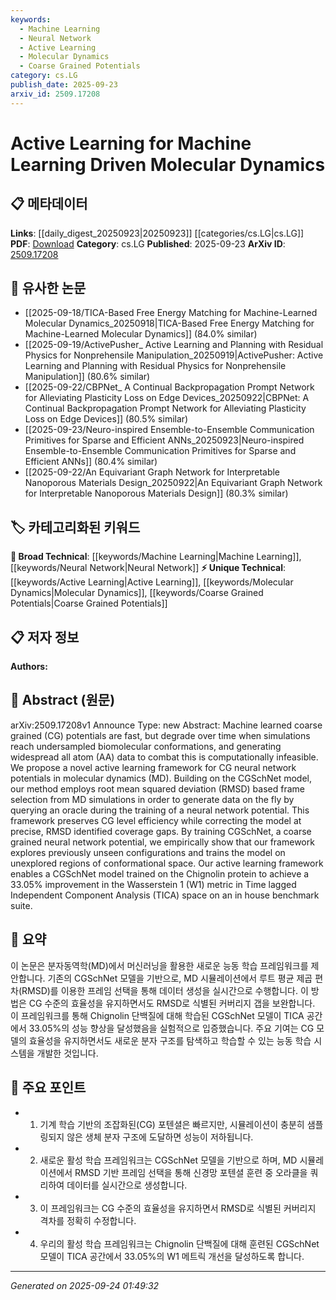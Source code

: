 ```yaml
---
keywords:
  - Machine Learning
  - Neural Network
  - Active Learning
  - Molecular Dynamics
  - Coarse Grained Potentials
category: cs.LG
publish_date: 2025-09-23
arxiv_id: 2509.17208
---
```


<!-- KEYWORD_LINKING_METADATA:
{
  "processed_timestamp": "2025-09-24T01:49:32.515366",
  "vocabulary_version": "1.0",
  "selected_keywords": [
    "Machine Learning",
    "Neural Network",
    "Active Learning",
    "Molecular Dynamics",
    "Coarse Grained Potentials"
  ],
  "rejected_keywords": [],
  "similarity_scores": {
    "Machine Learning": 0.88,
    "Neural Network": 0.85,
    "Active Learning": 0.8,
    "Molecular Dynamics": 0.78,
    "Coarse Grained Potentials": 0.77
  },
  "extraction_method": "AI_prompt_based",
  "budget_applied": true,
  "candidates_json": {
    "candidates": [
      {
        "surface": "Machine Learning",
        "canonical": "Machine Learning",
        "aliases": [],
        "category": "broad_technical",
        "rationale": "Machine Learning is a foundational concept that underpins the proposed active learning framework.",
        "novelty_score": 0.3,
        "connectivity_score": 0.95,
        "specificity_score": 0.5,
        "link_intent_score": 0.88
      },
      {
        "surface": "Neural Network",
        "canonical": "Neural Network",
        "aliases": [],
        "category": "broad_technical",
        "rationale": "Neural Networks are central to the framework as they are used to model coarse grained potentials.",
        "novelty_score": 0.35,
        "connectivity_score": 0.9,
        "specificity_score": 0.65,
        "link_intent_score": 0.85
      },
      {
        "surface": "Active Learning",
        "canonical": "Active Learning",
        "aliases": [],
        "category": "unique_technical",
        "rationale": "Active Learning is the novel approach proposed to improve the CG neural network potentials.",
        "novelty_score": 0.7,
        "connectivity_score": 0.75,
        "specificity_score": 0.8,
        "link_intent_score": 0.8
      },
      {
        "surface": "Molecular Dynamics",
        "canonical": "Molecular Dynamics",
        "aliases": [
          "MD"
        ],
        "category": "unique_technical",
        "rationale": "Molecular Dynamics is the domain where the proposed framework is applied.",
        "novelty_score": 0.65,
        "connectivity_score": 0.7,
        "specificity_score": 0.85,
        "link_intent_score": 0.78
      },
      {
        "surface": "Coarse Grained Potentials",
        "canonical": "Coarse Grained Potentials",
        "aliases": [
          "CG Potentials"
        ],
        "category": "unique_technical",
        "rationale": "Coarse Grained Potentials are the focus of the study, aiming to enhance their accuracy and efficiency.",
        "novelty_score": 0.68,
        "connectivity_score": 0.65,
        "specificity_score": 0.9,
        "link_intent_score": 0.77
      }
    ],
    "ban_list_suggestions": [
      "root mean squared deviation",
      "frame selection",
      "oracle",
      "training"
    ]
  },
  "decisions": [
    {
      "candidate_surface": "Machine Learning",
      "resolved_canonical": "Machine Learning",
      "decision": "linked",
      "scores": {
        "novelty": 0.3,
        "connectivity": 0.95,
        "specificity": 0.5,
        "link_intent": 0.88
      }
    },
    {
      "candidate_surface": "Neural Network",
      "resolved_canonical": "Neural Network",
      "decision": "linked",
      "scores": {
        "novelty": 0.35,
        "connectivity": 0.9,
        "specificity": 0.65,
        "link_intent": 0.85
      }
    },
    {
      "candidate_surface": "Active Learning",
      "resolved_canonical": "Active Learning",
      "decision": "linked",
      "scores": {
        "novelty": 0.7,
        "connectivity": 0.75,
        "specificity": 0.8,
        "link_intent": 0.8
      }
    },
    {
      "candidate_surface": "Molecular Dynamics",
      "resolved_canonical": "Molecular Dynamics",
      "decision": "linked",
      "scores": {
        "novelty": 0.65,
        "connectivity": 0.7,
        "specificity": 0.85,
        "link_intent": 0.78
      }
    },
    {
      "candidate_surface": "Coarse Grained Potentials",
      "resolved_canonical": "Coarse Grained Potentials",
      "decision": "linked",
      "scores": {
        "novelty": 0.68,
        "connectivity": 0.65,
        "specificity": 0.9,
        "link_intent": 0.77
      }
    }
  ]
}
-->

# Active Learning for Machine Learning Driven Molecular Dynamics

## 📋 메타데이터

**Links**: [[daily_digest_20250923|20250923]] [[categories/cs.LG|cs.LG]]
**PDF**: [Download](https://arxiv.org/pdf/2509.17208.pdf)
**Category**: cs.LG
**Published**: 2025-09-23
**ArXiv ID**: [2509.17208](https://arxiv.org/abs/2509.17208)

## 🔗 유사한 논문
- [[2025-09-18/TICA-Based Free Energy Matching for Machine-Learned Molecular Dynamics_20250918|TICA-Based Free Energy Matching for Machine-Learned Molecular Dynamics]] (84.0% similar)
- [[2025-09-19/ActivePusher_ Active Learning and Planning with Residual Physics for Nonprehensile Manipulation_20250919|ActivePusher: Active Learning and Planning with Residual Physics for Nonprehensile Manipulation]] (80.6% similar)
- [[2025-09-22/CBPNet_ A Continual Backpropagation Prompt Network for Alleviating Plasticity Loss on Edge Devices_20250922|CBPNet: A Continual Backpropagation Prompt Network for Alleviating Plasticity Loss on Edge Devices]] (80.5% similar)
- [[2025-09-23/Neuro-inspired Ensemble-to-Ensemble Communication Primitives for Sparse and Efficient ANNs_20250923|Neuro-inspired Ensemble-to-Ensemble Communication Primitives for Sparse and Efficient ANNs]] (80.4% similar)
- [[2025-09-22/An Equivariant Graph Network for Interpretable Nanoporous Materials Design_20250922|An Equivariant Graph Network for Interpretable Nanoporous Materials Design]] (80.3% similar)

## 🏷️ 카테고리화된 키워드
**🧠 Broad Technical**: [[keywords/Machine Learning|Machine Learning]], [[keywords/Neural Network|Neural Network]]
**⚡ Unique Technical**: [[keywords/Active Learning|Active Learning]], [[keywords/Molecular Dynamics|Molecular Dynamics]], [[keywords/Coarse Grained Potentials|Coarse Grained Potentials]]

## 📋 저자 정보

**Authors:** 

## 📄 Abstract (원문)

arXiv:2509.17208v1 Announce Type: new 
Abstract: Machine learned coarse grained (CG) potentials are fast, but degrade over time when simulations reach undersampled biomolecular conformations, and generating widespread all atom (AA) data to combat this is computationally infeasible. We propose a novel active learning framework for CG neural network potentials in molecular dynamics (MD). Building on the CGSchNet model, our method employs root mean squared deviation (RMSD) based frame selection from MD simulations in order to generate data on the fly by querying an oracle during the training of a neural network potential. This framework preserves CG level efficiency while correcting the model at precise, RMSD identified coverage gaps. By training CGSchNet, a coarse grained neural network potential, we empirically show that our framework explores previously unseen configurations and trains the model on unexplored regions of conformational space. Our active learning framework enables a CGSchNet model trained on the Chignolin protein to achieve a 33.05% improvement in the Wasserstein 1 (W1) metric in Time lagged Independent Component Analysis (TICA) space on an in house benchmark suite.

## 📝 요약

이 논문은 분자동역학(MD)에서 머신러닝을 활용한 새로운 능동 학습 프레임워크를 제안합니다. 기존의 CGSchNet 모델을 기반으로, MD 시뮬레이션에서 루트 평균 제곱 편차(RMSD)를 이용한 프레임 선택을 통해 데이터 생성을 실시간으로 수행합니다. 이 방법은 CG 수준의 효율성을 유지하면서도 RMSD로 식별된 커버리지 갭을 보완합니다. 이 프레임워크를 통해 Chignolin 단백질에 대해 학습된 CGSchNet 모델이 TICA 공간에서 33.05%의 성능 향상을 달성했음을 실험적으로 입증했습니다. 주요 기여는 CG 모델의 효율성을 유지하면서도 새로운 분자 구조를 탐색하고 학습할 수 있는 능동 학습 시스템을 개발한 것입니다.

## 🎯 주요 포인트

- 1. 기계 학습 기반의 조잡화된(CG) 포텐셜은 빠르지만, 시뮬레이션이 충분히 샘플링되지 않은 생체 분자 구조에 도달하면 성능이 저하됩니다.
- 2. 새로운 활성 학습 프레임워크는 CGSchNet 모델을 기반으로 하며, MD 시뮬레이션에서 RMSD 기반 프레임 선택을 통해 신경망 포텐셜 훈련 중 오라클을 쿼리하여 데이터를 실시간으로 생성합니다.
- 3. 이 프레임워크는 CG 수준의 효율성을 유지하면서 RMSD로 식별된 커버리지 격차를 정확히 수정합니다.
- 4. 우리의 활성 학습 프레임워크는 Chignolin 단백질에 대해 훈련된 CGSchNet 모델이 TICA 공간에서 33.05%의 W1 메트릭 개선을 달성하도록 합니다.


---

*Generated on 2025-09-24 01:49:32*